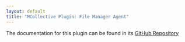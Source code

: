 ```yaml
---
layout: default
title: "MCollective Plugin: File Manager Agent"
---
```


The documentation for this plugin can be found in its [GitHub Repository](https://github.com/puppetlabs/mcollective-filemgr-agent#readme)

